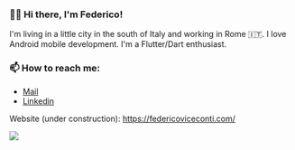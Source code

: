 ### 🧑‍💻 Hi there, I'm Federico!

I'm living in a little city in the south of Italy and working in Rome 🇮🇹.
I love Android mobile development.
I'm a Flutter/Dart enthusiast.

### 📫 How to reach me: 

- [Mail](mailto:viceconti.federico@gmail.com)
- [Linkedin](https://www.linkedin.com/in/federicoviceconti/)

Website (under construction): https://federicoviceconti.com/

![](https://komarev.com/ghpvc/?username=federicoviceconti&color=blue&label=PROFILE+VIEWS)
